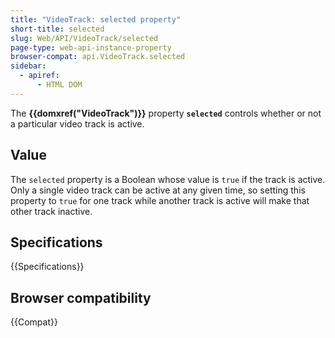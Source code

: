 ```yaml
---
title: "VideoTrack: selected property"
short-title: selected
slug: Web/API/VideoTrack/selected
page-type: web-api-instance-property
browser-compat: api.VideoTrack.selected
sidebar:
  - apiref:
      - HTML DOM
---
```


The **{{domxref("VideoTrack")}}** property
**`selected`** controls whether or not a particular video
track is active.

## Value

The `selected` property is a Boolean whose value is `true` if the
track is active. Only a single video track can be active at any given time, so setting
this property to `true` for one track while another track is active will make
that other track inactive.

## Specifications

{{Specifications}}

## Browser compatibility

{{Compat}}
